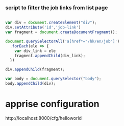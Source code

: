 ### script to filter the job links from list page

```javascript

var div = document.createElement("div");
div.setAttribute('id','job-link')
var fragment = document.createDocumentFragment();

document.querySelectorAll('a[href*="/hk/en/job"]')
  .forEach(ele => {
    var div_link = ele
    fragment.appendChild(div_link);
  })

div.appendChild(fragment);

var body = document.querySelector("body"); 
body.appendChild(div);

```


# apprise configuration
http://localhost:8000/cfg/helloworld
